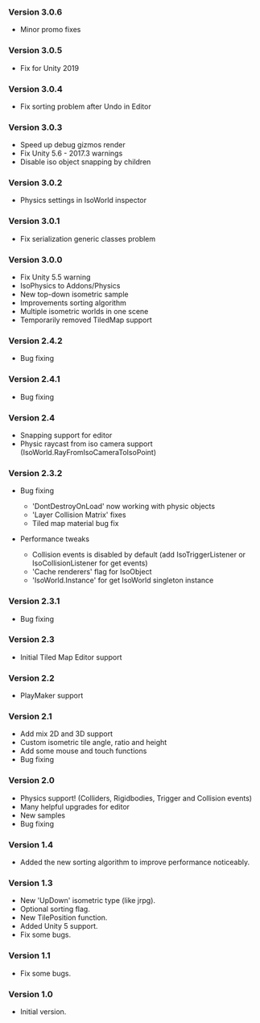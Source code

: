 ### Version 3.0.6

* Minor promo fixes

### Version 3.0.5

* Fix for Unity 2019

### Version 3.0.4

* Fix sorting problem after Undo in Editor

### Version 3.0.3

* Speed up debug gizmos render
* Fix Unity 5.6 - 2017.3 warnings
* Disable iso object snapping by children

### Version 3.0.2

* Physics settings in IsoWorld inspector

### Version 3.0.1

* Fix serialization generic classes problem

### Version 3.0.0

* Fix Unity 5.5 warning
* IsoPhysics to Addons/Physics
* New top-down isometric sample
* Improvements sorting algorithm
* Multiple isometric worlds in one scene
* Temporarily removed TiledMap support

### Version 2.4.2

* Bug fixing

### Version 2.4.1

* Bug fixing

### Version 2.4

* Snapping support for editor
* Physic raycast from iso camera support (IsoWorld.RayFromIsoCameraToIsoPoint)

### Version 2.3.2

* Bug fixing
  - 'DontDestroyOnLoad' now working with physic objects
  - 'Layer Collision Matrix' fixes
  - Tiled map material bug fix

* Performance tweaks
  - Collision events is disabled by default (add IsoTriggerListener or IsoCollisionListener for get events)
  - 'Cache renderers' flag for IsoObject
  - 'IsoWorld.Instance' for get IsoWorld singleton instance

### Version 2.3.1

* Bug fixing

### Version 2.3

* Initial Tiled Map Editor support

### Version 2.2

* PlayMaker support

### Version 2.1

* Add mix 2D and 3D support
* Custom isometric tile angle, ratio and height
* Add some mouse and touch functions
* Bug fixing

### Version 2.0

* Physics support! (Colliders, Rigidbodies, Trigger and Collision events)
* Many helpful upgrades for editor
* New samples
* Bug fixing

### Version 1.4

* Added the new sorting algorithm to improve performance noticeably.

### Version 1.3

* New 'UpDown' isometric type (like jrpg).
* Optional sorting flag.
* New TilePosition function.
* Added Unity 5 support.
* Fix some bugs.

### Version 1.1

* Fix some bugs.

### Version 1.0

* Initial version.
